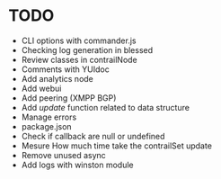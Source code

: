 # TODO

* CLI options with commander.js
* Checking log generation in blessed
* Review classes in contrailNode
* Comments with YUIdoc
* Add analytics node
* Add webui
* Add peering (XMPP BGP)
* Add _update_ function related to data structure
* Manage errors
* package.json
* Check if callback are null or undefined
* Mesure How much time take the contrailSet update
* Remove unused async
* Add logs with winston module
